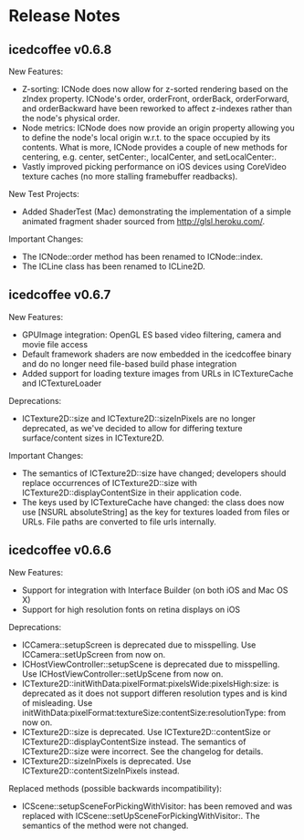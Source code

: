 Release Notes
=============

icedcoffee v0.6.8
-----------------

New Features:
* Z-sorting: ICNode does now allow for z-sorted rendering based on the zIndex property.
  ICNode's order, orderFront, orderBack, orderForward, and orderBackward have been
  reworked to affect z-indexes rather than the node's physical order.
* Node metrics: ICNode does now provide an origin property allowing you to define
  the node's local origin w.r.t. to the space occupied by its contents. What is more,
  ICNode provides a couple of new methods for centering, e.g. center, setCenter:,
  localCenter, and setLocalCenter:.
* Vastly improved picking performance on iOS devices using CoreVideo texture caches
  (no more stalling framebuffer readbacks).

New Test Projects:
* Added ShaderTest (Mac) demonstrating the implementation of a simple animated fragment
  shader sourced from http://glsl.heroku.com/.

Important Changes:
* The ICNode::order method has been renamed to ICNode::index.
* The ICLine class has been renamed to ICLine2D.


icedcoffee v0.6.7
-----------------

New Features:
* GPUImage integration: OpenGL ES based video filtering, camera and movie file access
* Default framework shaders are now embedded in the icedcoffee binary and do no longer
  need file-based build phase integration
* Added support for loading texture images from URLs in ICTextureCache and ICTextureLoader

Deprecations:
* ICTexture2D::size and ICTexture2D::sizeInPixels are no longer deprecated, as we've decided
  to allow for differing texture surface/content sizes in ICTexture2D.
  
Important Changes:
* The semantics of ICTexture2D::size have changed; developers should replace occurrences of
  ICTexture2D::size with ICTexture2D::displayContentSize in their application code.
* The keys used by ICTextureCache have changed: the class does now use [NSURL absoluteString]
  as the key for textures loaded from files or URLs. File paths are converted to file urls
  internally.


icedcoffee v0.6.6
-----------------

New Features:
* Support for integration with Interface Builder (on both iOS and Mac OS X)
* Support for high resolution fonts on retina displays on iOS

Deprecations:
* ICCamera::setupScreen is deprecated due to misspelling. Use ICCamera::setUpScreen from now on.
* ICHostViewController::setupScene is deprecated due to misspelling. Use
  ICHostViewController::setUpScene from now on.
* ICTexture2D::initWithData:pixelFormat:pixelsWide:pixelsHigh:size: is deprecated as it does not
  support differen resolution types and is kind of misleading. Use
  initWithData:pixelFormat:textureSize:contentSize:resolutionType: from now on.
* ICTexture2D::size is deprecated. Use ICTexture2D::contentSize or ICTexture2D::displayContentSize
  instead. The semantics of ICTexture2D::size were incorrect. See the changelog for details.
* ICTexture2D::sizeInPixels is deprecated. Use ICTexture2D::contentSizeInPixels instead.

Replaced methods (possible backwards incompatibility):
* ICScene::setupSceneForPickingWithVisitor: has been removed and was replaced with
  ICScene::setUpSceneForPickingWithVisitor:. The semantics of the method were not changed.